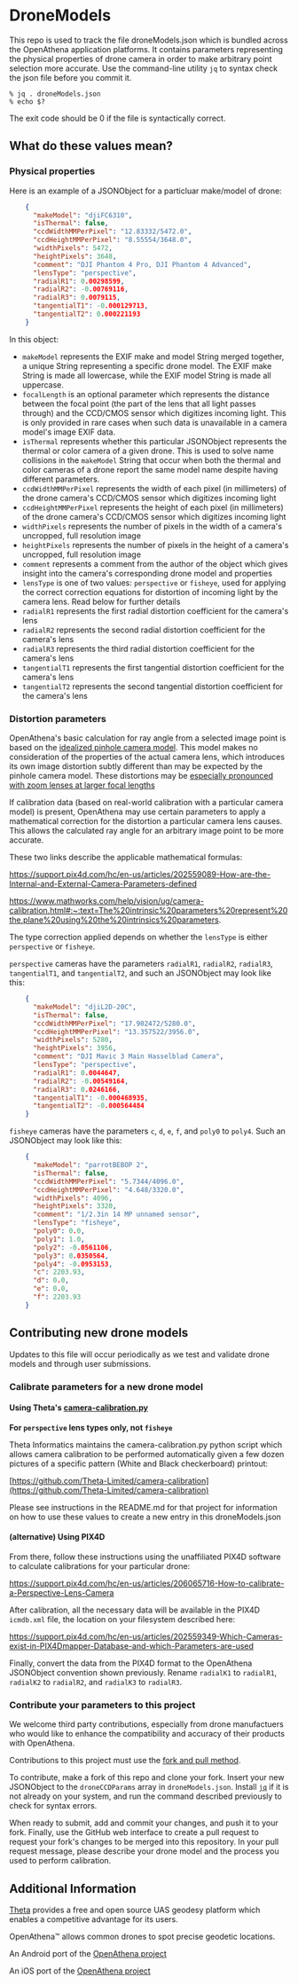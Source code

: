 # DroneModels

This repo is used to track the file droneModels.json which is bundled
across the OpenAthena application platforms.  It contains parameters
representing the physical properties of drone camera in order to make arbitrary point selection
more accurate.  Use the command-line utility `jq` to syntax check
the json file before you commit it.

```
% jq . droneModels.json
% echo $?
```

The exit code should be 0 if the file is syntactically correct.

## What do these values mean?

### Physical properties

Here is an example of a JSONObject for a particluar make/model of drone:
```JSON
    {
      "makeModel": "djiFC6310",
      "isThermal": false,
      "ccdWidthMMPerPixel": "12.83332/5472.0",
      "ccdHeightMMPerPixel": "8.55554/3648.0",
      "widthPixels": 5472,
      "heightPixels": 3648,
      "comment": "DJI Phantom 4 Pro, DJI Phantom 4 Advanced",
      "lensType": "perspective",
      "radialR1": 0.00298599,
      "radialR2": -0.00769116,
      "radialR3": 0.0079115,
      "tangentialT1": -0.000129713,
      "tangentialT2": 0.000221193
    }
```

In this object:
* `makeModel` represents the EXIF make and model String merged together, a unique String representing a specific drone model. The EXIF make String is made all lowercase, while the EXIF model String is made all uppercase.
* `focalLength` is an optional parameter which represents the distance between the focal point (the part of the lens that all light passes through) and the CCD/CMOS sensor which digitizes incoming light. This is only provided in rare cases when such data is unavailable in a camera model's image EXIF data.
* `isThermal` represents whether this particular JSONObject represents the thermal or color camera of a given drone. This is used to solve name collisions in the `makeModel` String that occur when both the thermal and color cameras of a drone report the same model name despite having different parameters.
* `ccdWidthMMPerPixel` represents the width of each pixel (in millimeters) of the drone camera's CCD/CMOS sensor which digitizes incoming light
* `ccdHeightMMPerPixel` represents the height of each pixel (in millimeters) of the drone camera's CCD/CMOS sensor which digitizes incoming light
* `widthPixels` represents the number of pixels in the width of a camera's uncropped, full resolution image
* `heightPixels` represents the number of pixels in the height of a camera's uncropped, full resolution image
* `comment` represents a comment from the author of the object which gives insight into the camera's corresponding drone model and properties
* `lensType` is one of two values: `perspective` or `fisheye`, used for applying the correct correction equations for distortion of incoming light by the camera lens. Read below for further details
* `radialR1` represents the first radial distortion coefficient for the camera's lens
* `radialR2` represents the second radial distortion coefficient for the camera's lens
* `radialR3` represents the third radial distortion coefficient for the camera's lens
* `tangentialT1` represents the first tangential distortion coefficient for the camera's lens
* `tangentialT2` represents the second tangential distortion coefficient for the camera's lens

### Distortion parameters

OpenAthena's basic calculation for ray angle from a selected image point is based on the [idealized pinhole camera model](https://towardsdatascience.com/camera-intrinsic-matrix-with-example-in-python-d79bf2478c12?gi=8bd7b436d2d3). This model makes no consideration of the properties of the actual camera lens, which introduces its own image distortion subtly different than may be expected by the pinhole camera model. These distortions may be [especially pronounced with zoom lenses at larger focal lengths](https://en.wikipedia.org/wiki/Distortion_(optics))

If calibration data (based on real-world calibration with a particular camera model) is present, OpenAthena may use certain parameters to apply a mathematical correction for the distortion a particular camera lens causes. This allows the calculated ray angle for an arbitrary image point to be more accurate.

These two links describe the applicable mathematical formulas:

https://support.pix4d.com/hc/en-us/articles/202559089-How-are-the-Internal-and-External-Camera-Parameters-defined

https://www.mathworks.com/help/vision/ug/camera-calibration.html#:~:text=The%20intrinsic%20parameters%20represent%20the,plane%20using%20the%20intrinsics%20parameters.

The type correction applied depends on whether the `lensType` is either `perspective` or `fisheye`.

`perspective` cameras have the parameters `radialR1`, `radialR2`, `radialR3`, `tangentialT1`, and `tangentialT2`, and such an JSONObject may look like this:
```JSON
    {
      "makeModel": "djiL2D-20C",
      "isThermal": false,
      "ccdWidthMMPerPixel": "17.902472/5280.0",
      "ccdHeightMMPerPixel": "13.357522/3956.0",
      "widthPixels": 5280,
      "heightPixels": 3956,
      "comment": "DJI Mavic 3 Main Hasselblad Camera",
      "lensType": "perspective",
      "radialR1": 0.0044647,
      "radialR2": -0.00549164,
      "radialR3": 0.0246166,
      "tangentialT1": -0.000468935,
      "tangentialT2": -0.000564484
    }

```

`fisheye` cameras have the parameters `c`, `d`, `e`, `f`, and `poly0` to `poly4`. Such an JSONObject may look like this:
```JSON
    {
      "makeModel": "parrotBEBOP 2",
      "isThermal": false,
      "ccdWidthMMPerPixel": "5.7344/4096.0",
      "ccdHeightMMPerPixel": "4.648/3320.0",
      "widthPixels": 4096,
      "heightPixels": 3320,
      "comment": "1/2.3in 14 MP unnamed sensor",
      "lensType": "fisheye",
      "poly0": 0.0,
      "poly1": 1.0,
      "poly2": -0.0561106,
      "poly3": 0.0350564,
      "poly4": -0.0953153,
      "c": 2203.93,
      "d": 0.0,
      "e": 0.0,
      "f": 2203.93
    }
```

## Contributing new drone models

Updates to this file will occur periodically as we test and validate
drone models and through user submissions.

### Calibrate parameters for a new drone model

#### Using Theta's [camera-calibration.py](https://github.com/Theta-Limited/camera-calibration)

**For `perspective` lens types only, not `fisheye`**

Theta Informatics maintains the camera-calibration.py python script which allows camera calibration to be performed automatically given a few dozen pictures of a specific pattern (White and Black checkerboard) printout:

[https://github.com/Theta-Limited/camera-calibration](https://github.com/Theta-Limited/camera-calibration)

Please see instructions in the README.md for that project for information on how to use these values to create a new entry in this droneModels.json


#### (alternative) Using PIX4D

From there, follow these instructions using the unaffiliated PIX4D software to calculate calibrations for your particular drone:

https://support.pix4d.com/hc/en-us/articles/206065716-How-to-calibrate-a-Perspective-Lens-Camera

After calibration, all the necessary data will be available in the PIX4D `icmdb.xml` file, the location on your filesystem described here:

https://support.pix4d.com/hc/en-us/articles/202559349-Which-Cameras-exist-in-PIX4Dmapper-Database-and-which-Parameters-are-used

Finally, convert the data from the PIX4D format to the OpenAthena JSONObject convention shown previously. Rename `radialK1` to `radialR1`, `radialK2` to `radialR2`, and `radialK3` to `radialR3`.

### Contribute your parameters to this project

We welcome third party contributions, especially from drone manufactuers who would like to enhance the compatibility and accuracy of their products with OpenAthena.

Contributions to this project must use the [fork and pull method](https://reflectoring.io/github-fork-and-pull/).

To contribute, make a fork of this repo and clone your fork. Insert your new JSONObject to the `droneCCDParams` array in `droneModels.json`. Install [`jq`](https://jqlang.github.io/jq/) if it is not already on your system, and run the command described previously to check for syntax errors.

When ready to submit, add and commit your changes, and push it to your fork. Finally, use the GitHub web interface to create a pull request to request your fork's changes to be merged into this repository. In your pull request message, please describe your drone model and the process you used to perform calibration.

## Additional Information

[Theta](https://theta.limited/) provides a free and open source UAS
geodesy platform which enables a competitive advantage for its users.

OpenAthena™ allows common drones to spot precise geodetic locations.

An Android port of the [OpenAthena project](https://github.com/Theta-Limited/OpenAthenaAndroid)

An iOS port of the [OpenAthena project](https://github.com/Theta-Limited/OpenAthenaIOS)
